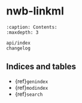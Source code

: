 # nwb-linkml

```{toctree}
:caption: Contents:
:maxdepth: 3

api/index
changelog

```


## Indices and tables

* {ref}`genindex`
* {ref}`modindex`
* {ref}`search`
